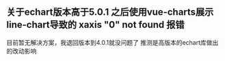 ## 关于echart版本高于5.0.1 之后使用vue-charts展示line-chart导致的 xaxis "0" not found 报错
目前暂无解决方案，我退回版本到4.0.1就没问题了
推测是高版本的echart库做出的改动影响